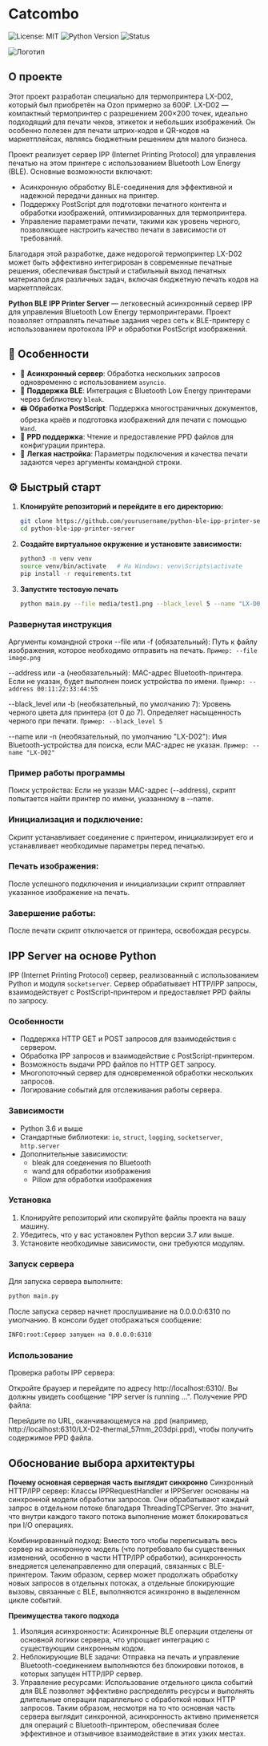# Catcombo

![License: MIT](https://img.shields.io/badge/License-MIT-yellow.svg)
![Python Version](https://img.shields.io/badge/Python-3.7%2B-blue.svg)
![Status](https://img.shields.io/badge/status-active-brightgreen.svg)

![Логотип](media/catcombo_logo.png)

## О проекте

Этот проект разработан специально для термопринтера LX-D02, который был приобретён на Ozon примерно за 600₽. LX-D02 — компактный термопринтер с разрешением 200×200 точек, идеально подходящий для печати чеков, этикеток и небольших изображений. Он особенно полезен для печати штрих-кодов и QR-кодов на маркетплейсах, являясь бюджетным решением для малого бизнеса.

Проект реализует сервер IPP (Internet Printing Protocol) для управления печатью на этом принтере с использованием Bluetooth Low Energy (BLE). Основные возможности включают:

- Асинхронную обработку BLE-соединения для эффективной и надежной передачи данных на принтер.
- Поддержку PostScript для подготовки печатного контента и обработки изображений, оптимизированных для термопринтера.
- Управление параметрами печати, такими как уровень черного, позволяющее настроить качество печати в зависимости от требований.

Благодаря этой разработке, даже недорогой термопринтер LX-D02 может быть эффективно интегрирован в современные печатные решения, обеспечивая быстрый и стабильный выход печатных материалов для различных задач, включая бюджетную печать кодов на маркетплейсах.


**Python BLE IPP Printer Server** — легковесный асинхронный сервер IPP для управления Bluetooth Low Energy термопринтерами. Проект позволяет отправлять печатные задания через сеть к BLE-принтеру с использованием протокола IPP и обработки PostScript изображений.

## 🚀 Особенности

- 🧵 **Асинхронный сервер**: Обработка нескольких запросов одновременно с использованием `asyncio`.
- 📡 **Поддержка BLE**: Интеграция с Bluetooth Low Energy принтерами через библиотеку `bleak`.
- 🖨️ **Обработка PostScript**: Поддержка многостраничных документов, обрезка краёв и подготовка изображений для печати с помощью `Wand`.
- 📄 **PPD поддержка**: Чтение и предоставление PPD файлов для конфигурации принтера.
- 🔧 **Легкая настройка**: Параметры подключения и качества печати задаются через аргументы командной строки.

## ⚙️ Быстрый старт

1. **Клонируйте репозиторий и перейдите в его директорию:**

    ```bash
    git clone https://github.com/yourusername/python-ble-ipp-printer-server.git
    cd python-ble-ipp-printer-server
    ```

2. **Создайте виртуальное окружение и установите зависимости:**

    ```bash
    python3 -m venv venv
    source venv/bin/activate   # На Windows: venv\Scripts\activate
    pip install -r requirements.txt
    ```

3. **Запустите тестовую печать**

    ```bash
    python main.py --file media/test1.png --black_level 5 --name "LX-D02"
    ```

### Развернутая инструкция
Аргументы командной строки
--file или -f (обязательный):
Путь к файлу изображения, которое необходимо отправить на печать.
`Пример: --file image.png`

--address или -a (необязательный):
MAC-адрес Bluetooth-принтера. Если не указан, будет выполнен поиск устройства по имени.
`Пример: --address 00:11:22:33:44:55`

--black_level или -b (необязательный, по умолчанию 7):
Уровень черного цвета для принтера (от 0 до 7). Определяет насыщенность черного при печати.
`Пример: --black_level 5`

--name или -n (необязательный, по умолчанию "LX-D02"):
Имя Bluetooth-устройства для поиска, если MAC-адрес не указан.
`Пример: --name "LX-D02"`

### Пример работы программы
Поиск устройства:
Если не указан MAC-адрес (--address), скрипт попытается найти принтер по имени, указанному в --name.

### Инициализация и подключение:
Скрипт устанавливает соединение с принтером, инициализирует его и устанавливает необходимые параметры перед печатью.

### Печать изображения:
После успешного подключения и инициализации скрипт отправляет указанное изображение на печать.

### Завершение работы:
После печати скрипт отключается от принтера, освобождая ресурсы.

## IPP Server на основе Python

IPP (Internet Printing Protocol) сервер, реализованный с использованием Python и модуля `socketserver`. Сервер обрабатывает HTTP/IPP запросы, взаимодействует с PostScript-принтером и предоставляет PPD файлы по запросу.

### Особенности
- Поддержка HTTP GET и POST запросов для взаимодействия с сервером.
- Обработка IPP запросов и взаимодействие с PostScript-принтером.
- Возможность выдачи PPD файлов по HTTP GET запросу.
- Многопоточный сервер для одновременной обработки нескольких запросов.
- Логирование событий для отслеживания работы сервера.

### Зависимости

- Python 3.6 и выше
- Стандартные библиотеки: `io`, `struct`, `logging`, `socketserver`, `http.server`
- Дополнительные зависимости:
  - bleak для соеденения по Bluetooth
  - wand для обработки изображения
  - Pillow для обработки изображения

### Установка

1. Клонируйте репозиторий или скопируйте файлы проекта на вашу машину.
2. Убедитесь, что у вас установлен Python версии 3.7 или выше.
3. Установите необходимые зависимости, они требуются модулям.

### Запуск сервера

Для запуска сервера выполните:

```bash
python main.py
```

После запуска сервер начнет прослушивание на 0.0.0.0:6310 по умолчанию.
В консоли будет отображаться сообщение:

```bash
INFO:root:Сервер запущен на 0.0.0.0:6310
```

### Использование
Проверка работы IPP сервера:

Откройте браузер и перейдите по адресу http://localhost:6310/. Вы должны увидеть сообщение "IPP server is running ...".
Получение PPD файла:

Перейдите по URL, оканчивающемуся на .ppd (например, http://localhost:6310/LX-D2-thermal_57mm_203dpi.ppd), чтобы получить содержимое PPD файла.

## Обоснование выбора архитектуры

**Почему основная серверная часть выглядит синхронно**
Синхронный HTTP/IPP сервер: Классы IPPRequestHandler и IPPServer основаны на синхронной модели обработки запросов. Они обрабатывают каждый запрос в отдельном потоке благодаря ThreadingTCPServer. Это значит, что внутри каждого такого потока выполнение может блокироваться при I/O операциях.

Комбинированный подход: Вместо того чтобы переписывать весь сервер на асинхронную модель (что потребовало бы существенных изменений, особенно в части HTTP/IPP обработки), асинхронность внедряется целенаправленно для операций, связанных с BLE-принтером. Таким образом, сервер может продолжать обработку новых запросов в отдельных потоках, а отдельные блокирующие вызовы, связанные с BLE, выполняются асинхронно в выделенном цикле событий.

**Преимущества такого подхода**
1. Изоляция асинхронности: Асинхронные BLE операции отделены от основной логики сервера, что упрощает интеграцию с существующим синхронным кодом.
2. Неблокирующие BLE задачи: Отправка на печать и управление Bluetooth-соединением выполняются без блокировки потоков, в которых запущен HTTP/IPP сервер.
3. Управление ресурсами: Использование отдельного цикла событий для BLE позволяет эффективно распределять ресурсы и выполнять длительные операции параллельно с обработкой новых HTTP запросов.
Таким образом, несмотря на то что основная часть сервера выглядит синхронной, асинхронность активно применяется для операций с Bluetooth-принтером, обеспечивая более эффективное и отзывчивое взаимодействие в этих узких местах.
